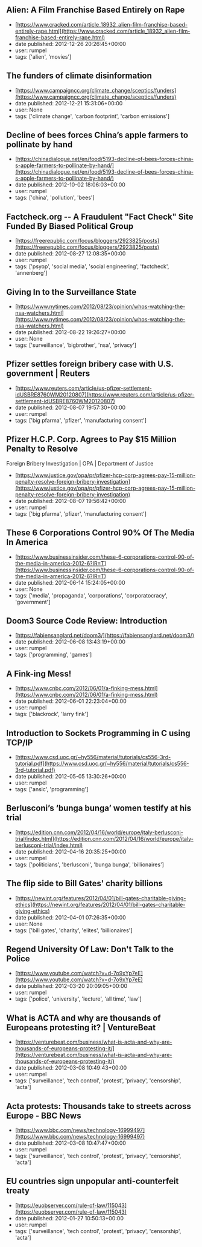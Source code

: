 ## Alien: A Film Franchise Based Entirely on Rape
 - [https://www.cracked.com/article_18932_alien-film-franchise-based-entirely-rape.html](https://www.cracked.com/article_18932_alien-film-franchise-based-entirely-rape.html)
 - date published: 2012-12-26 20:26:45+00:00
 - user: rumpel
 - tags: ['alien', 'movies']

## The funders of climate disinformation
 - [https://www.campaigncc.org/climate_change/sceptics/funders](https://www.campaigncc.org/climate_change/sceptics/funders)
 - date published: 2012-12-21 15:31:06+00:00
 - user: None
 - tags: ['climate change', 'carbon footprint', 'carbon emissions']

## Decline of bees forces China’s apple farmers to pollinate by hand
 - [https://chinadialogue.net/en/food/5193-decline-of-bees-forces-china-s-apple-farmers-to-pollinate-by-hand/](https://chinadialogue.net/en/food/5193-decline-of-bees-forces-china-s-apple-farmers-to-pollinate-by-hand/)
 - date published: 2012-10-02 18:06:03+00:00
 - user: rumpel
 - tags: ['china', 'pollution', 'bees']

## Factcheck.org -- A Fraudulent "Fact Check" Site Funded By Biased Political Group
 - [https://freerepublic.com/focus/bloggers/2923825/posts](https://freerepublic.com/focus/bloggers/2923825/posts)
 - date published: 2012-08-27 12:08:35+00:00
 - user: rumpel
 - tags: ['psyop', 'social media', 'social engineering', 'factcheck', 'annenberg']

## Giving In to the Surveillance State
 - [https://www.nytimes.com/2012/08/23/opinion/whos-watching-the-nsa-watchers.html](https://www.nytimes.com/2012/08/23/opinion/whos-watching-the-nsa-watchers.html)
 - date published: 2012-08-22 19:26:27+00:00
 - user: None
 - tags: ['surveillance', 'bigbrother', 'nsa', 'privacy']

## Pfizer settles foreign bribery case with U.S. government | Reuters
 - [https://www.reuters.com/article/us-pfizer-settlement-idUSBRE8760WM20120807](https://www.reuters.com/article/us-pfizer-settlement-idUSBRE8760WM20120807)
 - date published: 2012-08-07 19:57:30+00:00
 - user: rumpel
 - tags: ['big pfarma', 'pfizer', 'manufacturing consent']

## Pfizer H.C.P. Corp. Agrees to Pay $15 Million Penalty to Resolve
Foreign Bribery Investigation | OPA | Department of Justice
 - [https://www.justice.gov/opa/pr/pfizer-hcp-corp-agrees-pay-15-million-penalty-resolve-foreign-bribery-investigation](https://www.justice.gov/opa/pr/pfizer-hcp-corp-agrees-pay-15-million-penalty-resolve-foreign-bribery-investigation)
 - date published: 2012-08-07 19:56:42+00:00
 - user: rumpel
 - tags: ['big pfarma', 'pfizer', 'manufacturing consent']

## These 6 Corporations Control 90% Of The Media In America
 - [https://www.businessinsider.com/these-6-corporations-control-90-of-the-media-in-america-2012-6?IR=T](https://www.businessinsider.com/these-6-corporations-control-90-of-the-media-in-america-2012-6?IR=T)
 - date published: 2012-06-14 15:24:05+00:00
 - user: None
 - tags: ['media', 'propaganda', 'corporations', 'corporatocracy', 'government']

## Doom3 Source Code Review: Introduction
 - [https://fabiensanglard.net/doom3/](https://fabiensanglard.net/doom3/)
 - date published: 2012-06-08 13:43:19+00:00
 - user: rumpel
 - tags: ['programming', 'games']

## A Fink-ing Mess!
 - [https://www.cnbc.com/2012/06/01/a-finking-mess.html](https://www.cnbc.com/2012/06/01/a-finking-mess.html)
 - date published: 2012-06-01 22:23:04+00:00
 - user: rumpel
 - tags: ['blackrock', 'larry fink']

## Introduction to Sockets Programming in C using TCP/IP
 - [https://www.csd.uoc.gr/~hy556/material/tutorials/cs556-3rd-tutorial.pdf](https://www.csd.uoc.gr/~hy556/material/tutorials/cs556-3rd-tutorial.pdf)
 - date published: 2012-05-05 13:30:26+00:00
 - user: rumpel
 - tags: ['ansic', 'programming']

## Berlusconi’s ‘bunga bunga’ women testify at his trial
 - [https://edition.cnn.com/2012/04/16/world/europe/italy-berlusconi-trial/index.html](https://edition.cnn.com/2012/04/16/world/europe/italy-berlusconi-trial/index.html)
 - date published: 2012-04-16 20:35:25+00:00
 - user: rumpel
 - tags: ['politicians', 'berlusconi', 'bunga bunga', 'billionaires']

## The flip side to Bill Gates' charity billions
 - [https://newint.org/features/2012/04/01/bill-gates-charitable-giving-ethics](https://newint.org/features/2012/04/01/bill-gates-charitable-giving-ethics)
 - date published: 2012-04-01 07:26:35+00:00
 - user: None
 - tags: ['bill gates', 'charity', 'elites', 'billionaires']

## Regend University Of Law: Don't Talk to the Police
 - [https://www.youtube.com/watch?v=d-7o9xYp7eE](https://www.youtube.com/watch?v=d-7o9xYp7eE)
 - date published: 2012-03-20 20:09:05+00:00
 - user: rumpel
 - tags: ['police', 'university', 'lecture', 'all time', 'law']

## What is ACTA and why are thousands of Europeans protesting it? | VentureBeat
 - [https://venturebeat.com/business/what-is-acta-and-why-are-thousands-of-europeans-protesting-it/](https://venturebeat.com/business/what-is-acta-and-why-are-thousands-of-europeans-protesting-it/)
 - date published: 2012-03-08 10:49:43+00:00
 - user: rumpel
 - tags: ['surveillance', 'tech control', 'protest', 'privacy', 'censorship', 'acta']

## Acta protests: Thousands take to streets across Europe - BBC News
 - [https://www.bbc.com/news/technology-16999497](https://www.bbc.com/news/technology-16999497)
 - date published: 2012-03-08 10:47:47+00:00
 - user: rumpel
 - tags: ['surveillance', 'tech control', 'protest', 'privacy', 'censorship', 'acta']

## EU countries sign unpopular anti-counterfeit treaty
 - [https://euobserver.com/rule-of-law/115043](https://euobserver.com/rule-of-law/115043)
 - date published: 2012-01-27 10:50:13+00:00
 - user: rumpel
 - tags: ['surveillance', 'tech control', 'protest', 'privacy', 'censorship', 'acta']

